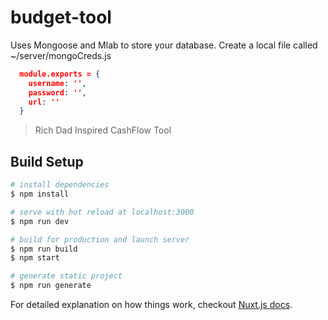 # budget-tool

Uses Mongoose and Mlab to store your database.
Create a local file called ~/server/mongoCreds.js

```json
  module.exports = {
    username: '',
    password: '',
    url: ''
  }

```

> Rich Dad Inspired CashFlow Tool

## Build Setup

``` bash
# install dependencies
$ npm install

# serve with hot reload at localhost:3000
$ npm run dev

# build for production and launch server
$ npm run build
$ npm start

# generate static project
$ npm run generate
```

For detailed explanation on how things work, checkout [Nuxt.js docs](https://nuxtjs.org).
